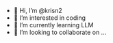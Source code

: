 - 👋 Hi, I’m @krisn2
- 👀 I’m interested in coding 
- 🌱 I’m currently learning LLM
- 💞️ I’m looking to collaborate on ...


